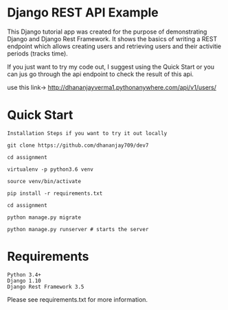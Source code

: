 # Django REST API Example

This Django tutorial app was created for the purpose of demonstrating Django and Django Rest Framework. It shows the basics of writing a REST endpoint which allows creating users and retrieving users and their activitie periods (tracks time).

If you just want to try my code out, I suggest using the Quick Start or you can jus go through the api endpoint to check the result of this api.

use this link-> http://dhananjayverma1.pythonanywhere.com/api/v1/users/


# Quick Start
``` 
Installation Steps if you want to try it out locally

git clone https://github.com/dhananjay709/dev7

cd assignment

virtualenv -p python3.6 venv 

source venv/bin/activate

pip install -r requirements.txt

cd assignment

python manage.py migrate

python manage.py runserver # starts the server 
 ```
# Requirements

    Python 3.4+
    Django 1.10
    Django Rest Framework 3.5

Please see requirements.txt for more information.
